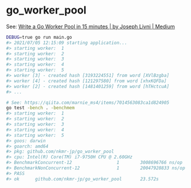 # go_worker_pool

See: [Write a Go Worker Pool in 15 minutes | by Joseph Livni | Medium](https://medium.com/@j.d.livni/write-a-go-worker-pool-in-15-minutes-c9b42f640923)

```sh
DEBUG=true go run main.go
#> 2021/07/05 12:15:09 starting application...
#> starting worker:  1
#> starting worker:  2
#> starting worker:  3
#> starting worker:  4
#> starting worker:  5
#> worker [3] - created hash [3193224551] from word [XVlBzgba]
#> worker [4] - created hash [121297580] from word [xhxKQFDa]
#> worker [2] - created hash [1481401259] from word [hTHctcuA]
#> ...
```

```sh
# See: https://qiita.com/marnie_ms4/items/7014563083ca1d824905
go test -bench . -benchmem
#> starting worker:  1
#> starting worker:  2
#> starting worker:  3
#> starting worker:  4
#> starting worker:  5
#> goos: darwin
#> goarch: amd64
#> pkg: github.com/nkmr-jp/go_worker_pool
#> cpu: Intel(R) Core(TM) i7-9750H CPU @ 2.60GHz
#> BenchmarkConcurrent-12                 1        3008696766 ns/op           10248 B/op        111 allocs/op
#> BenchmarkNonConcurrent-12              1        20047928833 ns/op           2048 B/op         47 allocs/op
#> PASS
#> ok      github.com/nkmr-jp/go_worker_pool       23.572s
```